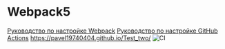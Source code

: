 # Webpack5

[Руководство по настройке Webpack](https://webpack.js.org/guides/)
[Руководство по настройке GitHub Actions](https://docs.github.com/en/actions/quickstart)
https://pavel19740404.github.io/Test_two/
![CI](https://github.com/Pavel19740404/Test_two/actions/workflows/web.yml/badge.svg)

